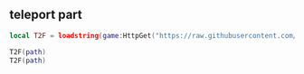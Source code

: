 ## teleport part
```lua
local T2F = loadstring(game:HttpGet("https://raw.githubusercontent.com/haxer19/TienThanh/main/tp.lua"))()

T2F(path)
T2F(path)
```
